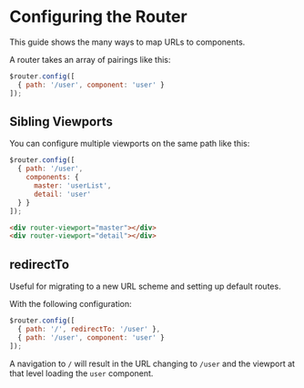 # Configuring the Router

This guide shows the many ways to map URLs to components.

A router takes an array of pairings like this:

```js
$router.config([
  { path: '/user', component: 'user' }
]);
```

## Sibling Viewports

You can configure multiple viewports on the same path like this:

```js
$router.config([
  { path: '/user',
    components: {
      master: 'userList',
      detail: 'user'
  } }
]);
```

```html
<div router-viewport="master"></div>
<div router-viewport="detail"></div>
```

## redirectTo

Useful for migrating to a new URL scheme and setting up default routes.

With the following configuration:

```js
$router.config([
  { path: '/', redirectTo: '/user' },
  { path: '/user', component: 'user' }
]);
```

A navigation to `/` will result in the URL changing to `/user` and the viewport at that level loading the `user` component.
